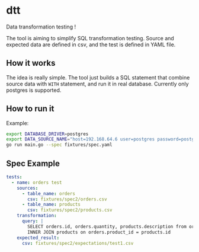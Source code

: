 # dtt
Data transformation testing !

The tool is aiming to simplify SQL transformation testing. Source and expected data are defined in csv, and the test is defined in YAML file.

## How it works

The idea is really simple. The tool just builds a SQL statement that combine source data with `WITH` statement, and run it in real database. Currently only postgres is supported.

## How to run it

Example:

```bash
export DATABASE_DRIVER=postgres
export DATA_SOURCE_NAME="host=192.168.64.6 user=postgres password=postgres dbname=postgres sslmode=disable"
go run main.go --spec fixtures/spec.yaml
```

## Spec Example

```yaml
tests:
  - name: orders test
    sources:
      - table_name: orders
        csv: fixtures/spec2/orders.csv
      - table_name: products
        csv: fixtures/spec2/products.csv
    transformation:
      query: | 
        SELECT orders.id, orders.quantity, products.description from orders
        INNER JOIN products on orders.product_id = products.id
    expected_result:
      csv: fixtures/spec2/expectations/test1.csv
```

